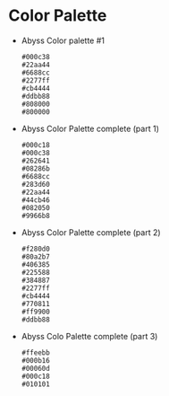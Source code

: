 # Color Palette

- Abyss Color palette #1
	```palette
	#000c38
	#22aa44
	#6688cc
	#2277ff
	#cb4444
	#ddbb88
	#808000
	#800000
	```

- Abyss Color Palette complete (part 1)
	```palette
	#000c18
	#000c38
	#262641
	#08286b
	#6688cc
	#283d60
	#22aa44
	#44cb46
	#082050
	#9966b8
	```

- Abyss Color Palette complete (part 2)
	```palette
	#f280d0
	#80a2b7
	#406385
	#225588
	#384887
	#2277ff
	#cb4444
	#770811
	#ff9900
	#ddbb88
	```

- Abyss Colo Palette complete (part 3)
	```palette
	#ffeebb
	#000b16
	#00060d
	#000c18
	#010101
	```

